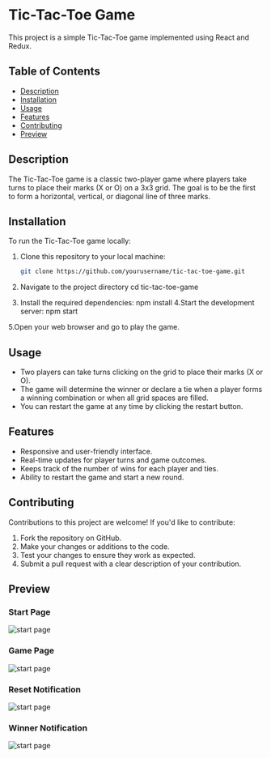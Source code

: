 # Tic-Tac-Toe Game

This project is a simple Tic-Tac-Toe game implemented using React and Redux.

## Table of Contents

- [Description](#description)
- [Installation](#installation)
- [Usage](#usage)
- [Features](#features)
- [Contributing](#contributing)
- [Preview](#preview)

## Description

The Tic-Tac-Toe game is a classic two-player game where players take turns to place their marks (X or O) on a 3x3 grid. The goal is to be the first to form a horizontal, vertical, or diagonal line of three marks.


## Installation

To run the Tic-Tac-Toe game locally:

1. Clone this repository to your local machine:

   ```bash
   git clone https://github.com/yourusername/tic-tac-toe-game.git
2. Navigate to the project directory
  cd tic-tac-toe-game
3. Install the required dependencies:
npm install
4.Start the development server:
npm start

5.Open your web browser and go to play the game.

## Usage
<ul>
    <li>Two players can take turns clicking on the grid to place their marks (X or O).</li>
    <li>The game will determine the winner or declare a tie when a player forms a winning combination or when all grid spaces are filled.
  </li>
    <li>You can restart the game at any time by clicking the restart button.
  </li>
</ul>

## Features
<ul>
  <li>Responsive and user-friendly interface.
</li>
  <li>Real-time updates for player turns and game outcomes.
</li>
  <li>Keeps track of the number of wins for each player and ties.
</li>
  <li>Ability to restart the game and start a new round.
</li>
</ul>

## Contributing
Contributions to this project are welcome! If you'd like to contribute:
<ol>
  <li>Fork the repository on GitHub.

</li>
  <li>Make your changes or additions to the code.

</li>
  <li>Test your changes to ensure they work as expected.

</li>
  <li>Submit a pull request with a clear description of your contribution.

</li>
</ol>

## Preview

### Start Page
<img src='start.PNG' alt='start page' width={50%} />

### Game Page
<img src='game.PNG' alt='start page' width={50%} />

### Reset Notification
<img src='reset.PNG' alt='start page' width={50%} />

### Winner Notification
<img src='winner.PNG' alt='start page' width={50%} />
